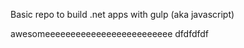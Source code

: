 Basic repo to build .net apps with gulp (aka javascript)


awesomeeeeeeeeeeeeeeeeeeeeeeeee
dfdfdfdf
